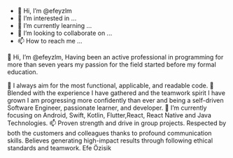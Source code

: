 - 👋 Hi, I’m @efeyzlm
- 👀 I’m interested in ...
- 🌱 I’m currently learning ...
- 💞️ I’m looking to collaborate on ...
- 📫 How to reach me ...

<!---
efeyzlm/efeyzlm is a ✨ special ✨ repository because its `README.md` (this file) appears on your GitHub profile.
You can click the Preview link to take a look at your changes.
--->👋 Hi, I’m @efeyzlm, Having been an active professional in programming for more than seven years my passion for the field started before my formal education.
👀 I always aim for the most functional, applicable, and readable code.
🌱 Blended with the experience I have gathered and the teamwork spirit I have grown I am progressing more confidently than ever and being a self-driven Software Engineer, passionate learner, and developer.
💞️ I’m currently focusing on Android, Swift, Kotlin, Flutter,React, React Native and Java Technologies.
📫 Proven strength and drive in group projects. Respected by both the customers and colleagues thanks to profound communication skills. Believes generating high-impact results through following ethical standards and teamwork.
Efe Özisik
